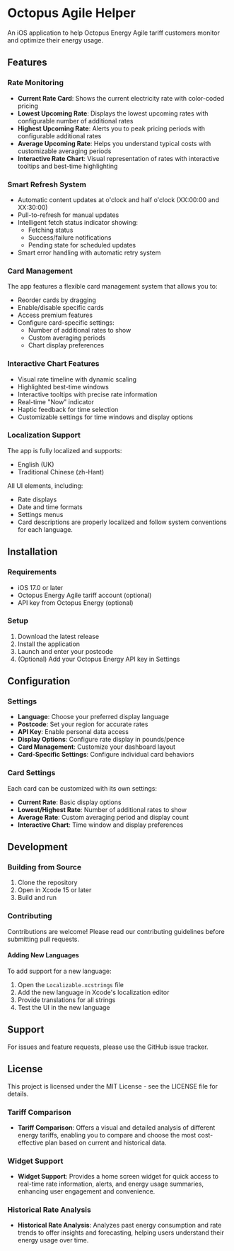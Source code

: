 # Octopus Agile Helper

An iOS application to help Octopus Energy Agile tariff customers monitor and optimize their energy usage.

## Features

### Rate Monitoring
- **Current Rate Card**: Shows the current electricity rate with color-coded pricing
- **Lowest Upcoming Rate**: Displays the lowest upcoming rates with configurable number of additional rates
- **Highest Upcoming Rate**: Alerts you to peak pricing periods with configurable additional rates
- **Average Upcoming Rate**: Helps you understand typical costs with customizable averaging periods
- **Interactive Rate Chart**: Visual representation of rates with interactive tooltips and best-time highlighting

### Smart Refresh System
- Automatic content updates at o'clock and half o'clock (XX:00:00 and XX:30:00)
- Pull-to-refresh for manual updates
- Intelligent fetch status indicator showing:
  - Fetching status
  - Success/failure notifications
  - Pending state for scheduled updates
- Smart error handling with automatic retry system

### Card Management
The app features a flexible card management system that allows you to:
- Reorder cards by dragging
- Enable/disable specific cards
- Access premium features
- Configure card-specific settings:
  - Number of additional rates to show
  - Custom averaging periods
  - Chart display preferences

### Interactive Chart Features
- Visual rate timeline with dynamic scaling
- Highlighted best-time windows
- Interactive tooltips with precise rate information
- Real-time "Now" indicator
- Haptic feedback for time selection
- Customizable settings for time windows and display options

### Localization Support
The app is fully localized and supports:
- English (UK)
- Traditional Chinese (zh-Hant)

All UI elements, including:
- Rate displays
- Date and time formats
- Settings menus
- Card descriptions
are properly localized and follow system conventions for each language.

## Installation

### Requirements
- iOS 17.0 or later
- Octopus Energy Agile tariff account (optional)
- API key from Octopus Energy (optional)

### Setup
1. Download the latest release
2. Install the application
3. Launch and enter your postcode
4. (Optional) Add your Octopus Energy API key in Settings

## Configuration

### Settings
- **Language**: Choose your preferred display language
- **Postcode**: Set your region for accurate rates
- **API Key**: Enable personal data access
- **Display Options**: Configure rate display in pounds/pence
- **Card Management**: Customize your dashboard layout
- **Card-Specific Settings**: Configure individual card behaviors

### Card Settings
Each card can be customized with its own settings:
- **Current Rate**: Basic display options
- **Lowest/Highest Rate**: Number of additional rates to show
- **Average Rate**: Custom averaging period and display count
- **Interactive Chart**: Time window and display preferences

## Development

### Building from Source
1. Clone the repository
2. Open in Xcode 15 or later
3. Build and run

### Contributing
Contributions are welcome! Please read our contributing guidelines before submitting pull requests.

#### Adding New Languages
To add support for a new language:
1. Open the `Localizable.xcstrings` file
2. Add the new language in Xcode's localization editor
3. Provide translations for all strings
4. Test the UI in the new language

## Support

For issues and feature requests, please use the GitHub issue tracker.

## License

This project is licensed under the MIT License - see the LICENSE file for details.

### Tariff Comparison
- **Tariff Comparison**: Offers a visual and detailed analysis of different energy tariffs, enabling you to compare and choose the most cost-effective plan based on current and historical data.

### Widget Support
- **Widget Support**: Provides a home screen widget for quick access to real-time rate information, alerts, and energy usage summaries, enhancing user engagement and convenience.

### Historical Rate Analysis
- **Historical Rate Analysis**: Analyzes past energy consumption and rate trends to offer insights and forecasting, helping users understand their energy usage over time. 
